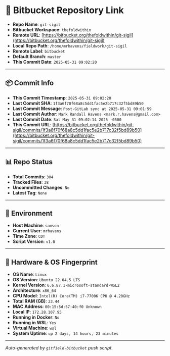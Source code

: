 # 🔗 Bitbucket Repository Link

- **Repo Name**: `git-sigil`
- **Bitbucket Workspace**: `thefoldwithin`
- **Remote URL**: [https://bitbucket.org/thefoldwithin/git-sigil](https://bitbucket.org/thefoldwithin/git-sigil)
- **Local Repo Path**: `/home/mrhavens/fieldwork/git-sigil`
- **Remote Label**: `bitbucket`
- **Default Branch**: `master`
- **This Commit Date**: `2025-05-31 09:02:20`

---

## 📦 Commit Info

- **This Commit Timestamp**: `2025-05-31 09:02:20`
- **Last Commit SHA**: `1f3a6f70f68a8c5dd1fac5e2b717c32f5bd89b50`
- **Last Commit Message**: `Post-GitLab sync at 2025-05-31 09:01:59`
- **Last Commit Author**: `Mark Randall Havens <mark.r.havens@gmail.com>`
- **Last Commit Date**: `Sat May 31 09:02:14 2025 -0500`
- **This Commit URL**: [https://bitbucket.org/thefoldwithin/git-sigil/commits/1f3a6f70f68a8c5dd1fac5e2b717c32f5bd89b50](https://bitbucket.org/thefoldwithin/git-sigil/commits/1f3a6f70f68a8c5dd1fac5e2b717c32f5bd89b50)

---

## 📊 Repo Status

- **Total Commits**: `304`
- **Tracked Files**: `38`
- **Uncommitted Changes**: `No`
- **Latest Tag**: `None`

---

## 🧭 Environment

- **Host Machine**: `samson`
- **Current User**: `mrhavens`
- **Time Zone**: `CDT`
- **Script Version**: `v1.0`

---

## 🧬 Hardware & OS Fingerprint

- **OS Name**: `Linux`
- **OS Version**: `Ubuntu 22.04.5 LTS`
- **Kernel Version**: `6.6.87.1-microsoft-standard-WSL2`
- **Architecture**: `x86_64`
- **CPU Model**: `Intel(R) Core(TM) i7-7700K CPU @ 4.20GHz`
- **Total RAM (GB)**: `23.44`
- **MAC Address**: `00:15:5d:57:40:f0
Unknown`
- **Local IP**: `172.28.107.95`
- **Running in Docker**: `No`
- **Running in WSL**: `Yes`
- **Virtual Machine**: `wsl`
- **System Uptime**: `up 2 days, 14 hours, 23 minutes`

---

_Auto-generated by `gitfield-bitbucket` push script._
